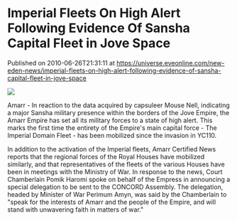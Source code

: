 # Imperial Fleets On High Alert Following Evidence Of Sansha Capital Fleet in Jove Space
Published on 2010-06-26T21:31:11 at https://universe.eveonline.com/new-eden-news/imperial-fleets-on-high-alert-following-evidence-of-sansha-capital-fleet-in-jove-space

![](http://www.eve-mercury.net/images/mercurybanner.png)

Amarr - In reaction to the data acquired by capsuleer Mouse Nell, indicating a major Sansha military presence within the borders of the Jove Empire, the Amarr Empire has set all its military forces to a state of high alert. This marks the first time the entirety of the Empire's main capital force - The Imperial Domain Fleet - has been mobilized since the invasion in YC110.

In addition to the activation of the Imperial fleets, Amarr Certified News reports that the regional forces of the Royal Houses have mobilized similarly, and that representatives of the fleets of the various Houses have been in meetings with the Ministry of War. In response to the news, Court Chamberlain Pomik Haromi spoke on behalf of the Empress in announcing a special delegation to be sent to the CONCORD Assembly. The delegation, headed by Minister of War Perimum Amyn, was said by the Chamberlain to "speak for the interests of Amarr and the people of the Empire, and will stand with unwavering faith in matters of war."
